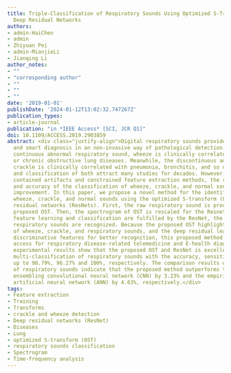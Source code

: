 ```yaml
---
title: Triple-Classification of Respiratory Sounds Using Optimized S-Transform and
  Deep Residual Networks
authors:
- admin-HaiChen
- admin
- Zhiyuan Pei
- admin-MianjieLi
- Jianqing Li
author_notes:
- ""
- "corresponding author"
- ""
- ""
- ""
date: '2019-01-01'
publishDate: '2024-01-12T13:02:32.747267Z'
publication_types:
- article-journal
publication: "in *IEEE Access* [SCI, JCR Q1]"
doi: 10.1109/ACCESS.2019.2903859
abstract: <div class="justify-align">Digital respiratory sounds provide valuable information for telemedicine
  and smart diagnosis in an non-invasive way of pathological detection. As the typical
  continuous abnormal respiratory sound, wheeze is clinically correlated with asthma
  or chronic obstructive lung diseases. Meanwhile, the discontinuous adventitious
  crackle is clinically correlated with pneumonia, bronchitis, and so on. The detection
  and classification of both attract many studies for decades. However, due to the
  contained artifacts and constrained feature extraction methods, the reliability
  and accuracy of the classification of wheeze, crackle, and normal sounds need significant
  improvement. In this paper, we propose a novel method for the identification of
  wheeze, crackle, and normal sounds using the optimized S-transform (OST) and deep
  residual networks (ResNets). First, the raw respiratory sound is processed by the
  proposed OST. Then, the spectrogram of OST is rescaled for the Resnet. After the
  feature learning and classification are fulfilled by the ResNet, the classes of
  respiratory sounds are recognized. Because the proposed OST highlights the features
  of wheeze, crackle, and respiratory sounds, and the deep residual learning generates
  discriminative features for better recognition, this proposed method provides reliable
  access for respiratory disease-related telemedicine and E-health diagnosis. The
  experimental results show that the proposed OST and ResNet is excellent for the
  multi-classification of respiratory sounds with the accuracy, sensitivity, and specificity
  up to 98.79%, 96.27% and 100%, respectively. The comparison results of the triple-classification
  of respiratory sounds indicate that the proposed method outperforms the deep-learning-based
  ensembling convolutional neural network (CNN) by 3.23% and the empirical mode decomposition-based
  artificial neural network (ANN) by 4.63%, respectively.</div>
tags:
- Feature extraction
- Training
- Transforms
- crackle and wheeze detection
- Deep residual networks (ResNet)
- Diseases
- Lung
- optimized S-transform (OST)
- respiratory sounds classification
- Spectrogram
- Time-frequency analysis
---
```

